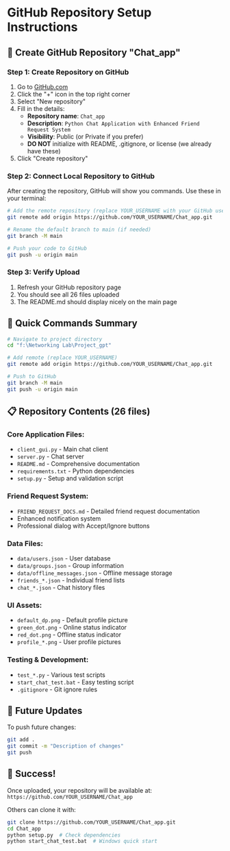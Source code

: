 # GitHub Repository Setup Instructions

## 🚀 Create GitHub Repository "Chat_app"

### Step 1: Create Repository on GitHub
1. Go to [GitHub.com](https://github.com)
2. Click the "+" icon in the top right corner
3. Select "New repository"
4. Fill in the details:
   - **Repository name**: `Chat_app`
   - **Description**: `Python Chat Application with Enhanced Friend Request System`
   - **Visibility**: Public (or Private if you prefer)
   - **DO NOT** initialize with README, .gitignore, or license (we already have these)
5. Click "Create repository"

### Step 2: Connect Local Repository to GitHub
After creating the repository, GitHub will show you commands. Use these in your terminal:

```bash
# Add the remote repository (replace YOUR_USERNAME with your GitHub username)
git remote add origin https://github.com/YOUR_USERNAME/Chat_app.git

# Rename the default branch to main (if needed)
git branch -M main

# Push your code to GitHub
git push -u origin main
```

### Step 3: Verify Upload
1. Refresh your GitHub repository page
2. You should see all 26 files uploaded
3. The README.md should display nicely on the main page

## 🎯 Quick Commands Summary

```bash
# Navigate to project directory
cd "f:\Networking Lab\Project_gpt"

# Add remote (replace YOUR_USERNAME)
git remote add origin https://github.com/YOUR_USERNAME/Chat_app.git

# Push to GitHub
git branch -M main
git push -u origin main
```

## 📋 Repository Contents (26 files)

### Core Application Files:
- `client_gui.py` - Main chat client
- `server.py` - Chat server
- `README.md` - Comprehensive documentation
- `requirements.txt` - Python dependencies
- `setup.py` - Setup and validation script

### Friend Request System:
- `FRIEND_REQUEST_DOCS.md` - Detailed friend request documentation
- Enhanced notification system
- Professional dialog with Accept/Ignore buttons

### Data Files:
- `data/users.json` - User database
- `data/groups.json` - Group information
- `data/offline_messages.json` - Offline message storage
- `friends_*.json` - Individual friend lists
- `chat_*.json` - Chat history files

### UI Assets:
- `default_dp.png` - Default profile picture
- `green_dot.png` - Online status indicator
- `red_dot.png` - Offline status indicator
- `profile_*.png` - User profile pictures

### Testing & Development:
- `test_*.py` - Various test scripts
- `start_chat_test.bat` - Easy testing script
- `.gitignore` - Git ignore rules

## 🔄 Future Updates

To push future changes:
```bash
git add .
git commit -m "Description of changes"
git push
```

## 🎉 Success!

Once uploaded, your repository will be available at:
`https://github.com/YOUR_USERNAME/Chat_app`

Others can clone it with:
```bash
git clone https://github.com/YOUR_USERNAME/Chat_app.git
cd Chat_app
python setup.py  # Check dependencies
python start_chat_test.bat  # Windows quick start
```
